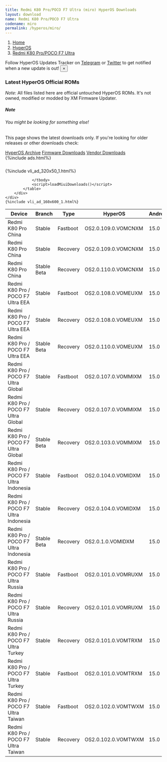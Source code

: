 ```yaml
---
title: Redmi K80 Pro/POCO F7 Ultra (miro) HyperOS Downloads
layout: download
name: Redmi K80 Pro/POCO F7 Ultra
codename: miro
permalink: /hyperos/miro/
---
```

<nav aria-label="breadcrumb">
    <ol class="breadcrumb">
        <li class="breadcrumb-item"><a href="/">Home</a></li>
        <li class="breadcrumb-item"><a href="/hyperos/">HyperOS</a></li>
        <li class="breadcrumb-item active" aria-current="page"><a href="/hyperos/miro/">Redmi K80 Pro/POCO F7 Ultra</a></li>
    </ol>
</nav>
<div class="alert alert-primary alert-dismissible fade show" role="alert">
    Follow HyperOS Updates Tracker on <a href="https://t.me/MIUIUpdatesTracker" class="alert-link">Telegram</a>
     or <a href="https://twitter.com/MiFwUpdater" class="alert-link">Twitter</a> to get notified when a new update is out!
    <button type="button" class="close" data-dismiss="alert" aria-label="Close">
        <span aria-hidden="true">&times;</span>
    </button>
</div>

### Latest HyperOS Official ROMs
*Note*: All files listed here are official untouched HyperOS ROMs. It's not owned, modified or modded by XM Firmware Updater.
<div class="card">
  <div class="card-body">
    <h5 class="card-title">Note</h5>
    <h6 class="card-subtitle mb-2 text-muted">You might be looking for something else!</h6>
    <p class="card-text">This page shows the latest downloads only.
     If you're looking for older releases or other downloads check:</p>
    <a href="/archive/hyperos/miro/" class="card-link">HyperOS Archive</a>
    <a href="/firmware/miro/" class="card-link">Firmware Downloads</a>
    <a href="/vendor/miro/" class="card-link">Vendor Downloads</a>
  </div>
</div>
{%include ads.html%}
<div class="row justify-content-center">
    <div class="col-10">
        <div class="table-responsive-md" style="margin-top: 25px;">
            {%include vli_ad_320x50_1.html%}
            <table id="miui" class="display dt-responsive nowrap compact table table-striped table-hover table-sm">
                <thead class="thead-dark">
                    <tr>
                        <th data-ref="device">Device</th>
                        <th data-ref="branch">Branch</th>
                        <th data-ref="type">Type</th>
                        <th data-ref="miui">HyperOS</th>
                        <th data-ref="android">Android</th>
                        <th data-ref="size">Size</th>
                        <th data-ref="size">Date</th>
                        <th data-ref="link">Link</th>
                    </tr>
                </thead>
                <tbody>
                <tr><td>Redmi K80 Pro China</td><td>Stable</td><td>Fastboot</td><td>OS2.0.109.0.VOMCNXM</td><td>15.0</td><td>10.4 GB</td><td>2025-04-27</td><td><a href="/hyperos/miro/stable/OS2.0.109.0.VOMCNXM/">Download</a></td></tr>
<tr><td>Redmi K80 Pro China</td><td>Stable</td><td>Recovery</td><td>OS2.0.109.0.VOMCNXM</td><td>15.0</td><td>8.3 GB</td><td>2025-04-17</td><td><a href="/hyperos/miro/stable/OS2.0.109.0.VOMCNXM/">Download</a></td></tr>
<tr><td>Redmi K80 Pro China</td><td>Stable Beta</td><td>Recovery</td><td>OS2.0.110.0.VOMCNXM</td><td>15.0</td><td>8.3 GB</td><td>2025-04-29</td><td><a href="/hyperos/miro/stable beta/OS2.0.110.0.VOMCNXM/">Download</a></td></tr>
<tr><td>Redmi K80 Pro / POCO F7 Ultra EEA</td><td>Stable</td><td>Fastboot</td><td>OS2.0.108.0.VOMEUXM</td><td>15.0</td><td>8.9 GB</td><td>2025-04-23</td><td><a href="/hyperos/miro/stable/OS2.0.108.0.VOMEUXM/">Download</a></td></tr>
<tr><td>Redmi K80 Pro / POCO F7 Ultra EEA</td><td>Stable</td><td>Recovery</td><td>OS2.0.108.0.VOMEUXM</td><td>15.0</td><td>7.1 GB</td><td>2025-04-14</td><td><a href="/hyperos/miro/stable/OS2.0.108.0.VOMEUXM/">Download</a></td></tr>
<tr><td>Redmi K80 Pro / POCO F7 Ultra EEA</td><td>Stable Beta</td><td>Recovery</td><td>OS2.0.110.0.VOMEUXM</td><td>15.0</td><td>7.1 GB</td><td>2025-04-28</td><td><a href="/hyperos/miro/stable beta/OS2.0.110.0.VOMEUXM/">Download</a></td></tr>
<tr><td>Redmi K80 Pro / POCO F7 Ultra Global</td><td>Stable</td><td>Fastboot</td><td>OS2.0.107.0.VOMMIXM</td><td>15.0</td><td>9.5 GB</td><td>2025-04-25</td><td><a href="/hyperos/miro/stable/OS2.0.107.0.VOMMIXM/">Download</a></td></tr>
<tr><td>Redmi K80 Pro / POCO F7 Ultra Global</td><td>Stable</td><td>Recovery</td><td>OS2.0.107.0.VOMMIXM</td><td>15.0</td><td>7.1 GB</td><td>2025-04-17</td><td><a href="/hyperos/miro/stable/OS2.0.107.0.VOMMIXM/">Download</a></td></tr>
<tr><td>Redmi K80 Pro / POCO F7 Ultra Global</td><td>Stable Beta</td><td>Recovery</td><td>OS2.0.103.0.VOMMIXM</td><td>15.0</td><td>7.1 GB</td><td>2025-03-27</td><td><a href="/hyperos/miro/stable beta/OS2.0.103.0.VOMMIXM/">Download</a></td></tr>
<tr><td>Redmi K80 Pro / POCO F7 Ultra Indonesia</td><td>Stable</td><td>Fastboot</td><td>OS2.0.104.0.VOMIDXM</td><td>15.0</td><td>8.8 GB</td><td>2025-04-21</td><td><a href="/hyperos/miro/stable/OS2.0.104.0.VOMIDXM/">Download</a></td></tr>
<tr><td>Redmi K80 Pro / POCO F7 Ultra Indonesia</td><td>Stable</td><td>Recovery</td><td>OS2.0.104.0.VOMIDXM</td><td>15.0</td><td>7.1 GB</td><td>2025-04-17</td><td><a href="/hyperos/miro/stable/OS2.0.104.0.VOMIDXM/">Download</a></td></tr>
<tr><td>Redmi K80 Pro / POCO F7 Ultra Indonesia</td><td>Stable Beta</td><td>Recovery</td><td>OS2.0.1.0.VOMIDXM</td><td>15.0</td><td>7.1 GB</td><td>2025-03-27</td><td><a href="/hyperos/miro/stable beta/OS2.0.1.0.VOMIDXM/">Download</a></td></tr>
<tr><td>Redmi K80 Pro / POCO F7 Ultra Russia</td><td>Stable</td><td>Fastboot</td><td>OS2.0.101.0.VOMRUXM</td><td>15.0</td><td>9.3 GB</td><td>2025-04-13</td><td><a href="/hyperos/miro/stable/OS2.0.101.0.VOMRUXM/">Download</a></td></tr>
<tr><td>Redmi K80 Pro / POCO F7 Ultra Russia</td><td>Stable</td><td>Recovery</td><td>OS2.0.101.0.VOMRUXM</td><td>15.0</td><td>7.0 GB</td><td>2025-04-08</td><td><a href="/hyperos/miro/stable/OS2.0.101.0.VOMRUXM/">Download</a></td></tr>
<tr><td>Redmi K80 Pro / POCO F7 Ultra Turkey</td><td>Stable</td><td>Recovery</td><td>OS2.0.101.0.VOMTRXM</td><td>15.0</td><td>7.1 GB</td><td>2025-04-23</td><td><a href="/hyperos/miro/stable/OS2.0.101.0.VOMTRXM/">Download</a></td></tr>
<tr><td>Redmi K80 Pro / POCO F7 Ultra Turkey</td><td>Stable</td><td>Fastboot</td><td>OS2.0.101.0.VOMTRXM</td><td>15.0</td><td>8.6 GB</td><td>2025-04-27</td><td><a href="/hyperos/miro/stable/OS2.0.101.0.VOMTRXM/">Download</a></td></tr>
<tr><td>Redmi K80 Pro / POCO F7 Ultra Taiwan</td><td>Stable</td><td>Fastboot</td><td>OS2.0.102.0.VOMTWXM</td><td>15.0</td><td>8.1 GB</td><td>2025-04-23</td><td><a href="/hyperos/miro/stable/OS2.0.102.0.VOMTWXM/">Download</a></td></tr>
<tr><td>Redmi K80 Pro / POCO F7 Ultra Taiwan</td><td>Stable</td><td>Recovery</td><td>OS2.0.102.0.VOMTWXM</td><td>15.0</td><td>7.0 GB</td><td>2025-04-14</td><td><a href="/hyperos/miro/stable/OS2.0.102.0.VOMTWXM/">Download</a></td></tr>

                </tbody>
                <script>loadMiuiDownloads()</script>
            </table>
        </div>
    </div>
    {%include vli_ad_160x600_1.html%}
</div>
